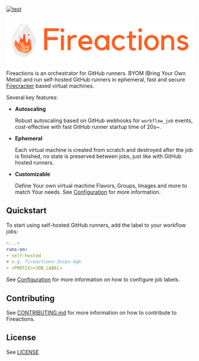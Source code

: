[![test](https://github.com/hostinger/fireactions/actions/workflows/test.yaml/badge.svg?branch=main)](https://github.com/hostinger/fireactions/actions/workflows/test.yaml)

![Banner](docs/banner.png)

Fireactions is an orchestrator for GitHub runners. BYOM (Bring Your Own Metal) and run self-hosted GitHub runners in ephemeral, fast and secure [Firecracker](https://firecracker-microvm.github.io/) based virtual machines.

Several key features:

- **Autoscaling**

  Robust autoscaling based on GitHub webhooks for `workflow_job` events, cost-effective with fast GitHub runner startup time of 20s~.

- **Ephemeral**

  Each virtual machine is created from scratch and destroyed after the job is finished, no state is preserved between jobs, just like with GitHub hosted runners.

- **Customizable**

  Define Your own virtual machine Flavors, Groups, Images and more to match Your needs. See [Configuration](./docs/configuration.md) for more information.

## Quickstart

To start using self-hosted GitHub runners, add the label to your workflow jobs:

```yaml
<...>
runs-on:
- self-hosted
# e.g. fireactions-2vcpu-4gb
- <PREFIX><JOB_LABEL>
```

See [Configuration](./docs//configuration.md) for more information on how to configure job labels.

## Contributing

See [CONTRIBUTING.md](CONTRIBUTING.md) for more information on how to contribute to Fireactions.

## License

See [LICENSE](LICENSE)
